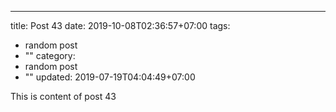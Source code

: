 ---
title: Post 43
date: 2019-10-08T02:36:57+07:00
tags:
  - random post
  - ""
category:
  - random post
  - ""
updated: 2019-07-19T04:04:49+07:00

This is content of post 43